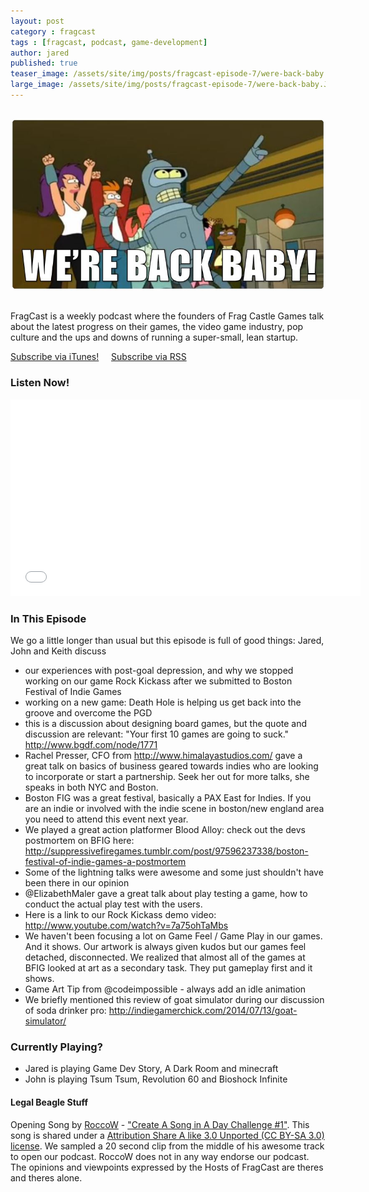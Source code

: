 ```yaml
---
layout: post
category : fragcast
tags : [fragcast, podcast, game-development]
author: jared
published: true
teaser_image: /assets/site/img/posts/fragcast-episode-7/were-back-baby.JPG
large_image: /assets/site/img/posts/fragcast-episode-7/were-back-baby.JPG
---
```


<img src="/assets/site/img/posts/fragcast-episode-7/were-back-baby.JPG" style="border-radius: 15px; margin: 15px 0px;" />

FragCast is a weekly podcast where the founders of Frag Castle Games talk about the latest progress on their games, the video game industry, pop culture and the ups and downs of running a super-small, lean startup.

[Subscribe via iTunes!](https://itunes.apple.com/us/podcast/fragcast/id796282162?mt=2) &nbsp;&nbsp;&nbsp; [Subscribe via RSS](http://media.signalleaf.com/FragCast/rss)

### Listen Now!

<iframe width="560" height="315" src="//www.youtube.com/embed/X_wZlOgO6JY" frameborder="0" allowfullscreen></iframe>

<div id="player" data-url="http://media.signalleaf.com/player/FragCast/541e558a9dc8d4020074effd/" width="560" height="160"></div>

### In This Episode
We go a little longer than usual but this episode is full of good things: Jared, John and Keith discuss

- our experiences with post-goal depression, and why we stopped working on our game Rock Kickass after we submitted to Boston Festival of Indie Games
- working on a new game: Death Hole is helping us get back into the groove and overcome the PGD
- this is a discussion about designing board games, but the quote and discussion are relevant: "Your first 10 games are going to suck." http://www.bgdf.com/node/1771
- Rachel Presser, CFO from http://www.himalayastudios.com/ gave a great talk on basics of business geared towards indies who are looking to incorporate or start a partnership. Seek her out for more talks, she speaks in both NYC and Boston.
- Boston FIG was a great festival, basically a PAX East for Indies. If you are an indie or involved with the indie scene in boston/new england area you need to attend this event next year.
- We played a great action platformer Blood Alloy: check out the devs postmortem on BFIG here: http://suppressivefiregames.tumblr.com/post/97596237338/boston-festival-of-indie-games-a-postmortem
- Some of the lightning talks were awesome and some just shouldn't have been there in our opinion
- @ElizabethMaler gave a great talk about play testing a game, how to conduct the actual play test with the users.
- Here is a link to our Rock Kickass demo video: http://www.youtube.com/watch?v=7a75ohTaMbs
- We haven't been focusing a lot on Game Feel / Game Play in our games. And it shows. Our artwork is always given kudos but our games feel detached, disconnected. We realized that almost all of the games at BFIG looked at art as a secondary task. They put gameplay first and it shows.
- Game Art Tip from @codeimpossible - always add an idle animation
- We briefly mentioned this review of goat simulator during our discussion of soda drinker pro: http://indiegamerchick.com/2014/07/13/goat-simulator/

### Currently Playing?
- Jared is playing Game Dev Story, A Dark Room and minecraft
- John is playing Tsum Tsum, Revolution 60 and Bioshock Infinite

#### Legal Beagle Stuff
Opening Song by [RoccoW](https://soundcloud.com/roccow) - ["Create A Song in A Day Challenge #1"](https://soundcloud.com/roccow/create-a-song-in-a-day). This song is shared under a [Attribution Share A like 3.0 Unported (CC BY-SA 3.0) license](http://creativecommons.org/licenses/by-sa/3.0/). We sampled a 20 second clip from the middle of his awesome track to open our podcast. RoccoW does not in any way endorse our podcast. The opinions and viewpoints expressed by the Hosts of FragCast are theres and theres alone.
